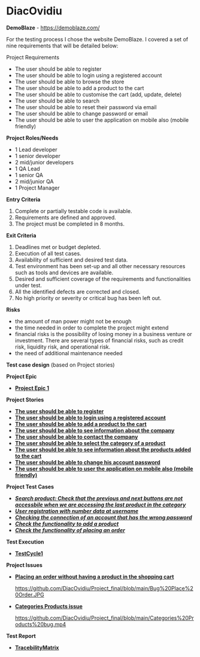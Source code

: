 # DiacOvidiu


**DemoBlaze** - https://demoblaze.com/

For the testing process I chose the website DemoBlaze. I covered a set of nine requirements that will be detailed below:

Project Requirements

 - The user should be able to register
 - The user should be able to login using a registered account
 - The user should be able to browse the store
 - The user should be able to add a product to the cart
 - The user should be able to customise the cart (add, update, delete)
 - The user should be able to search
 - The user should be able to reset their password via email
 - The user should be able to change password or email
 - The user should be able to user the application on mobile also (mobile friendly)

**Project Roles/Needs**

 - 1 Lead developer
 - 1 senior developer
 - 2 mid/junior developers
 - 1 QA Lead
 - 1 senior QA
 - 2 mid/junior QA
 - 1 Project Manager

**Entry Criteria**
1. Complete or partially testable code is available.
2. Requirements are defined and approved.
3. The project must be completed in 8 months.

**Exit Criteria**
1. Deadlines met or budget depleted.
2. Execution of all test cases.
3. Availability of sufficient and desired test data.
4. Test environment has been set-up and all other necessary resources such as tools and devices are available.
5. Desired and sufficient coverage of the requirements and functionalities under test.
6. All the identified defects are corrected and closed.
7. No high priority or severity or critical bug has been left out.

**Risks**
 - the amount of man power might not be enough
 - the time needed in order to complete the project might extend
 - financial risks is the possibility of losing money in a business venture or investment. There are several types of financial risks, such as credit risk, liquidity risk, and operational risk.
 - the need of additional maintenance needed


**Test case design** (based on Project stories)

**Project Epic**
 - [**Project Epic 1**](https://github.com/DiacOvidiu/Proiect_final/blob/main/Epic.JPG)


**Project Stories**
 - [**The user should be able to register**](https://github.com/DiacOvidiu/Proiect_final/blob/main/story_sign.up.JPG) 
 - [**The user should be able to login using a registered account**](https://github.com/DiacOvidiu/Proiect_final/blob/main/story_sign.up.JPG)
 - [**The user should be able to add a product to the cart**](https://github.com/DiacOvidiu/Proiect_final/blob/main/story_add.product.JPG)
 - [**The user should be able to see information about the company**](https://github.com/DiacOvidiu/Proiect_final/blob/main/story_about.us.JPG)
 - [**The user should be able to contact the company**](https://github.com/DiacOvidiu/Proiect_final/blob/main/story_contact.JPG)
 - [**The user should be able to select the category of a product**](https://github.com/DiacOvidiu/Proiect_final/blob/main/story_categories.products.JPG)
 - [**The user should be able to see information about the products added to the cart**](https://github.com/DiacOvidiu/Proiect_final/blob/main/story_cart.JPG)
 - [**The user should be able to change his account password**](https://github.com/DiacOvidiu/Proiect_final/blob/main/story_reset.pass.JPG)
 - [**The user should be able to user the application on mobile also (mobile friendly)**](https://github.com/DiacOvidiu/Proiect_final/blob/main/story_mob.comp.JPG)

**Project Test Cases**
 - [***Search product: Check that the previous and next buttons are not accessbile when we are accessing the last product in the category***](https://github.com/DiacOvidiu/Proiect_final/blob/main/search%20product.jpg)
 - [***User registration with number data at username***](https://github.com/DiacOvidiu/Proiect_final/blob/main/test_signup.JPG)
 - [***Checking the connection of an account that has the wrong password***](https://github.com/DiacOvidiu/Proiect_final/blob/main/test_login.JPG)
 - [***Check the functionality to add a product***](https://github.com/DiacOvidiu/Proiect_final/blob/main/test_add.product.JPG)
 - [***Check the functionality of placing an order***](https://github.com/DiacOvidiu/Proiect_final/blob/main/test_place.order.JPG)

**Test Execution**
 - [**TestCycle1**](https://github.com/DiacOvidiu/Proiect_final/blob/main/test%20cycle.JPG)

**Project Issues**
 - [**Placing an order without having a product in the shopping cart**](https://github.com/DiacOvidiu/Proiect_final/blob/main/bug_order.without.product.JPG)

   https://github.com/DiacOvidiu/Proiect_final/blob/main/Bug%20Place%20Order.JPG
   
 - [**Categories Products issue**](https://github.com/DiacOvidiu/Proiect_final/blob/main/bug_categories.product.JPG)

   https://github.com/DiacOvidiu/Proiect_final/blob/main/Categories%20Products%20bug.mp4



**Test Report**
 - [**TracebilityMatrix**](https://github.com/DiacOvidiu/Proiect_final/blob/main/Traceability%20Matrix.JPG)

